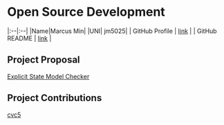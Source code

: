# Open Source Development

|:--|:--|
|Name|Marcus Min|
|UNI| jm5025|
| GitHub Profile | [link](https://github.com/marcusm117) |
| GitHub README | [link](https://github.com/marcusm117/marcusm117/blob/main/README.md) |


## Project Proposal
[Explicit State Model Checker](./projects/ESMC.md)

## Project Contributions
[cvc5](./projects/cvc5.md)
